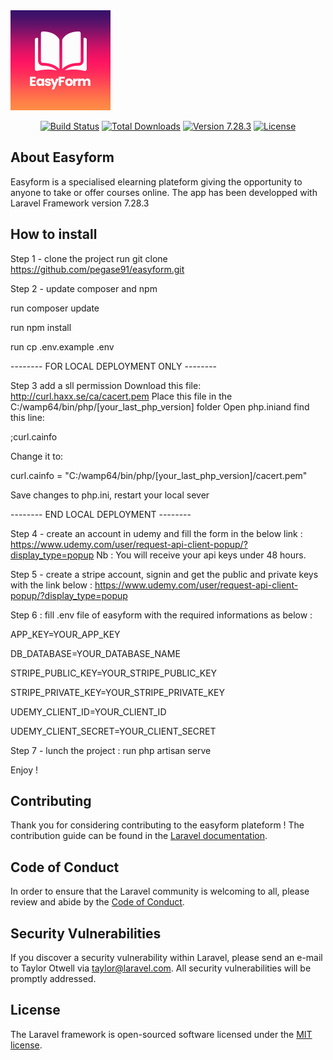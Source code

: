<img src="images/logo.png" >
<p align="center">
<a href="https://travis-ci.org/laravel/framework"><img src="https://travis-ci.org/laravel/framework.svg" alt="Build Status"></a>
<a href="https://packagist.org/packages/laravel/framework"><img src="https://poser.pugx.org/laravel/framework/d/total.svg" alt="Total Downloads"></a>
<a href="https://packagist.org/packages/laravel/framework#v7.28.3"><img src="https://poser.pugx.org/laravel/framework/v/stable.svg" alt="Version 7.28.3"></a>
<a href="https://packagist.org/packages/laravel/framework"><img src="https://poser.pugx.org/laravel/framework/license.svg" alt="License"></a>
</p>

## About Easyform

Easyform is a specialised elearning plateform giving the opportunity to anyone to take or offer courses online.
The app has been developped with Laravel Framework version 7.28.3

## How to install

Step 1 - clone the project
run git clone https://github.com/pegase91/easyform.git

Step 2 - update composer and npm

run composer update

run npm install

run cp .env.example .env

-------- FOR LOCAL DEPLOYMENT ONLY -------- 

Step 3 add a sll permission
Download this file: http://curl.haxx.se/ca/cacert.pem
Place this file in the C:/wamp64/bin/php/[your_last_php_version] folder
Open php.iniand find this line:

;curl.cainfo

Change it to:

curl.cainfo = "C:/wamp64/bin/php/[your_last_php_version]/cacert.pem"

Save changes to php.ini, restart your local sever

-------- END LOCAL DEPLOYMENT --------

Step 4 - create an account in udemy and fill the form in the below link :
https://www.udemy.com/user/request-api-client-popup/?display_type=popup
Nb : You will receive your api keys under 48 hours.

Step 5 - create a stripe account, signin and get the public and private keys with the link below :
https://www.udemy.com/user/request-api-client-popup/?display_type=popup

Step 6 : fill .env file of easyform with the required informations as below :

APP_KEY=YOUR_APP_KEY

DB_DATABASE=YOUR_DATABASE_NAME


STRIPE_PUBLIC_KEY=YOUR_STRIPE_PUBLIC_KEY

STRIPE_PRIVATE_KEY=YOUR_STRIPE_PRIVATE_KEY


UDEMY_CLIENT_ID=YOUR_CLIENT_ID

UDEMY_CLIENT_SECRET=YOUR_CLIENT_SECRET


Step 7 - lunch the project :
run php artisan  serve

Enjoy ! 

## Contributing

Thank you for considering contributing to the easyform plateform ! The contribution guide can be found in the [Laravel documentation](https://laravel.com/docs/contributions).

## Code of Conduct

In order to ensure that the Laravel community is welcoming to all, please review and abide by the [Code of Conduct](https://laravel.com/docs/contributions#code-of-conduct).

## Security Vulnerabilities

If you discover a security vulnerability within Laravel, please send an e-mail to Taylor Otwell via [taylor@laravel.com](mailto:taylor@laravel.com). All security vulnerabilities will be promptly addressed.

## License

The Laravel framework is open-sourced software licensed under the [MIT license](https://opensource.org/licenses/MIT).

